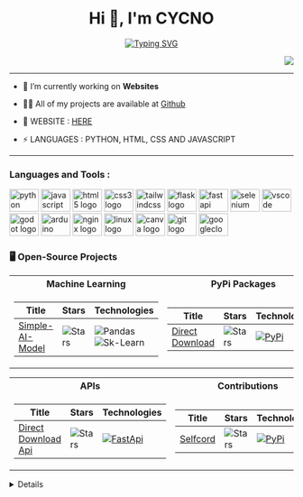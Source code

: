 <h1 align="center">Hi 👋, I'm CYCNO</h1>
<p align="center">
<a href="https://github.com/drkostas">
    <img src="https://readme-typing-svg.demolab.com/?font=Poppins&size=18&color=F7F7F7&center=true&duration=2000&pause=100&multiline=false&width=500&height=40&lines=CYCNO;Student+%7C+Website+Developer+%7C+;AI+%7C+Automation+%7C+APIs" alt="Typing SVG" />
</a>
<p align="right"> <img src="https://img.etimg.com/thumb/msid-84146056,width-1070,height-580,imgsize-638053/photo.jpg"> </p>

<hr>

- 🌱 I’m currently working on **Websites**

- 👨‍💻 All of my projects are available at [Github](https://github.com/CYCNO)

- 💬 WEBSITE : [HERE](https://cycno.is-a.dev)

- ⚡ LANGUAGES : PYTHON, HTML, CSS AND JAVASCRIPT

<hr>

### Languages and Tools : 

<div align="left">
  <a href="https://www.python.org/"><img src="https://cdn.jsdelivr.net/gh/devicons/devicon/icons/python/python-original.svg" height="40" width="52" alt="python logo" /></a>
  <a href="https://www.javascript.com/"><img src="https://cdn.jsdelivr.net/gh/devicons/devicon/icons/javascript/javascript-original.svg" height="40" width="52" alt="javascript logo" /></a>
  <a href="https://html.com/"><img src="https://cdn.jsdelivr.net/gh/devicons/devicon/icons/html5/html5-original.svg" height="40" width="52" alt="html5 logo" /></a>
  <a href="https://www.w3.org/Style/CSS/Overview.en.html"><img src="https://cdn.jsdelivr.net/gh/devicons/devicon/icons/css3/css3-original.svg" height="40" width="52" alt="css3 logo" /></a>
  <a href="https://tailwindcss.com/"><img src="https://cdn.jsdelivr.net/gh/devicons/devicon/icons/tailwindcss/tailwindcss-plain.svg" height="40" width="52" alt="tailwindcss logo" /></a>
  <a href="https://flask.palletsprojects.com/"><img src="https://cdn.jsdelivr.net/gh/devicons/devicon/icons/flask/flask-original.svg" height="40" width="52" alt="flask logo" /></a>
  <a href="https://fastapi.tiangolo.com/"><img src="https://cdn.jsdelivr.net/gh/devicons/devicon/icons/fastapi/fastapi-original.svg" height="40" width="52" alt="fastapi logo" /></a>
  <a href="https://www.selenium.dev/"><img src="https://cdn.jsdelivr.net/gh/devicons/devicon/icons/selenium/selenium-original.svg" height="40" width="52" alt="selenium logo" /></a>
  <a href="https://code.visualstudio.com/"><img src="https://cdn.jsdelivr.net/gh/devicons/devicon/icons/vscode/vscode-original.svg" height="40" width="52" alt="vscode logo" /></a>
  <a href="https://godotengine.org/"><img src="https://cdn.jsdelivr.net/gh/devicons/devicon/icons/godot/godot-original.svg" height="40" width="52" alt="godot logo" /></a>
  <a href="https://www.arduino.cc/"><img src="https://cdn.jsdelivr.net/gh/devicons/devicon/icons/arduino/arduino-original.svg" height="40" width="52" alt="arduino logo" /></a>
  <a href="https://www.nginx.com/"><img src="https://cdn.jsdelivr.net/gh/devicons/devicon/icons/nginx/nginx-original.svg" height="40" width="52" alt="nginx logo" /></a>
  <a href="https://www.linux.org/"><img src="https://cdn.jsdelivr.net/gh/devicons/devicon/icons/linux/linux-original.svg" height="40" width="52" alt="linux logo" /></a>
  <a href="https://www.canva.com/"><img src="https://cdn.jsdelivr.net/gh/devicons/devicon/icons/canva/canva-original.svg" height="40" width="52" alt="canva logo" /></a>
  <a href="https://git-scm.com/"><img src="https://cdn.jsdelivr.net/gh/devicons/devicon/icons/git/git-original.svg" height="40" width="52" alt="git logo"  /><a/>
  <a href="https://console.cloud.google.com/"><img src="https://cdn.jsdelivr.net/gh/devicons/devicon/icons/googlecloud/googlecloud-original.svg" height="40" width="52" alt="googlecloud logo"  /><a/>
</div>

### 🖥️ Open-Source Projects
<table>
<tr><th>Machine Learning </th><th>PyPi Packages</th></tr>
<tr><td>

|Title | Stars | Technologies|
|--|--|--|
| [Simple-AI-Model](https://github.com/CYCNO/Simple-AI-Model) | <img alt="Stars" src="https://img.shields.io/github/stars/CYCNO/Simple-AI-Model?style=flat-square&labelColor=black"/> | ![Pandas](https://img.shields.io/badge/Pandas-black?style=flat-square&logo=pandas) ![Sk-Learn](https://img.shields.io/badge/Scikit%20Learn-black?style=flat-square&logo=scikitlearn)|

</td><td>

|Title | Stars | Technologies|
|--|--|--|
| [Direct Download](https://github.com/CYCNO/DirectDownload) | <img alt="Stars" src="https://img.shields.io/github/stars/CYCNO/DirectDownload?style=flat-square&labelColor=black"/> | [![PyPi](https://img.shields.io/badge/PyPi-black?style=flat-square&logo=pypi)](https://pypi.org/project/Direct-Download/)<br> 
</td></tr> </table>

<table>
<tr><th>APIs </th><th>Contributions</th></tr>
<tr><td>

|Title | Stars | Technologies|
|--|--|--|
| [Direct Download Api](https://github.com/CYCNO/Direct-Download-API) | <img alt="Stars" src="https://img.shields.io/github/stars/CYCNO/Direct-Download-API?style=flat-square&labelColor=black"/> |[![FastApi](https://img.shields.io/badge/FastApi-black?style=flat-square&logo=fastapi)](https://ddl-api.cycno.repl.co/)<br> 

</td><td>

|Title | Stars | Technologies|
|--|--|--|
| [Selfcord](https://github.com/Shell1010/Selfcord) | <img alt="Stars" src="https://img.shields.io/github/stars/Shell1010/Selfcord?style=flat-square&labelColor=black"/> | [![PyPi](https://img.shields.io/badge/PyPi-black?style=flat-square&logo=pypi)](https://pypi.org/project/selfcord/) <br>

</td></tr> </table>

<details>
  <summary>:zap: GitHub Stats</summary>
</br>
<a href="https://github.com/CYCNO">
<img align="center" alt="CYCNO's GitHub Stats" src="https://github-stats-alpha.vercel.app/api?username=CYCNO&cc=22272e&tc=37BCF6&ic=fff&bc=0000"/>
</br>
</br>
<img align="center" src="https://github-readme-streak-stats.herokuapp.com/?user=CYCNO&show_icons=true&theme=tokyonight&layout=compact" alt="CYCNO" />
</br>
</br>
<img align="center" src="http://github-profile-summary-cards.vercel.app/api/cards/repos-per-language?username=CYCNO&theme=dracula" alt="CYCNO" />
</a>
</details>

